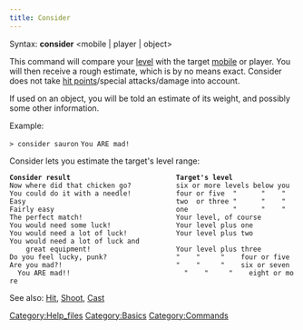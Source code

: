 ```yaml
---
title: Consider
---
```


Syntax: **consider** \<mobile \| player \| object\>

This command will compare your [level](level "wikilink") with the target
[mobile](mobile "wikilink") or player. You will then receive a rough
estimate, which is by no means exact. Consider does not take [hit
points](hit_points "wikilink")/special attacks/damage into account.

If used on an object, you will be told an estimate of its weight, and
possibly some other information.

Example:

`> consider sauron`
`You ARE mad!`

Consider lets you estimate the target's level range:

**`Consider result`**`                          `**`Target's level`**
`Now where did that chicken go?           six or more levels below you`
`You could do it with a needle!           four or five  "      "    "`
`Easy                                     two  or three "      "    "`
`Fairly easy                              one           "      "    "`
`The perfect match!                       Your level, of course`
`You would need some luck!                Your level plus one`
`You would need a lot of luck!            Your level plus two`
`You would need a lot of luck and`
`    great equipment!                     Your level plus three`
`Do you feel lucky, punk?                 "    "     "    four or five`
`Are you mad?!                            "    "     "    six or seven`
`  You ARE mad!!                            "    "     "    eight or more`

See also: [Hit](Hit "wikilink"), [Shoot](Shoot "wikilink"),
[Cast](Cast "wikilink")

[Category:Help_files](Category:Help_files "wikilink")
[Category:Basics](Category:Basics "wikilink")
[Category:Commands](Category:Commands "wikilink")